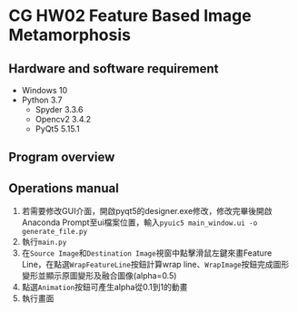 # CG HW02 Feature Based Image Metamorphosis

## Hardware and software requirement

* Windows 10
* Python 3.7
	* Spyder 3.3.6
	* Opencv2 3.4.2
	* PyQt5 5.15.1

## Program overview


## Operations manual

1. 若需要修改GUI介面，開啟pyqt5的designer.exe修改，修改完畢後開啟Anaconda Prompt至ui檔案位置，輸入`pyuic5 main_window.ui -o generate_file.py`
2. 執行`main.py`
3. 在`Source Image`和`Destination Image`視窗中點擊滑鼠左鍵來畫Feature Line，在點選`WrapFeatureLine`按鈕計算wrap line、`WrapImage`按鈕完成圖形變形並顯示原圖變形及融合圖像(alpha=0.5)
4. 點選`Animation`按鈕可產生alpha從0.1到1的動畫
5. 執行畫面
<img src=""/>
<img src="" />

